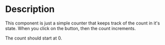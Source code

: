 # Description
This component is just a simple counter that keeps track of the count in it's state.
When you click on the button, then the count increments.

The count should start at 0.